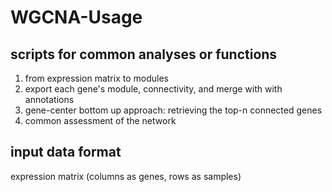 # WGCNA-Usage


## scripts for common analyses or functions

1. from expression matrix to modules
2. export each gene's module, connectivity, and merge with with annotations
3. gene-center bottom up approach: retrieving the top-n connected genes
4. common assessment of the network




## input data format




expression matrix (columns as genes, rows as samples)

